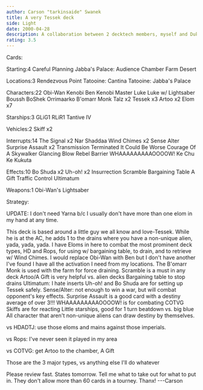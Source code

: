 ```yaml
---
author: Carson "tarkinsaide" Swanek
title: A very Tessek deck
side: Light
date: 2000-04-28
description: A collaboration between 2 decktech members, myself and Duke Devil.  A non-unique alien deck.
rating: 3.5
---
```

Cards: 

Starting:4
Careful Planning
Jabba's Palace: Audience Chamber
Farm
Desert

Locations:3
Rendezvous Point
Tatooine: Cantina
Tatooine: Jabba's Palace

Characters:22
Obi-Wan Kenobi
Ben Kenobi
Master Luke
Luke w/ Lightsaber
Boussh
BoShek
Orrimaarko
B'omarr Monk
Talz x2
Tessek x3
Artoo x2
Elom x7

Starships:3
GLiG1
RLiR1
Tantive IV

Vehicles:2
Skiff x2

Interrupts:14
The Signal x2
Nar Shaddaa Wind Chimes x2
Sense
Alter
Surprise Assault x2
Transmission Terminated
It Could Be Worse
Courage Of A Skywalker
Glancing Blow
Rebel Barrier
WHAAAAAAAAAOOOOW!
Ke Chu Ke Kukuta

Effects:10
Bo Shuda x2
Uh-oh! x2
Insurrection
Scramble
Bargaining Table
A Gift
Traffic Control
Ultimatum

Weapons:1
Obi-Wan's Lightsaber


Strategy: 

UPDATE: I don't need Yarna b/c I usually don't have more than one elom in my hand at any time.

This deck is based around a little guy we all know and love-Tessek.  While he is at the AC, he adds 1 to the drains where you have a non-unique alien, yada, yada, yada.
I have Eloms in here to combat the most prominent deck types, HD and Rops, for using w/ bargaining table, to drain, and to retrieve w/ Wind Chimes.
I would replace Obi-Wan with Ben but I don't have another
I've found I have all the activation I need from my locations.
The B'omarr Monk is used with the farm for force draining.
Scramble is a must in any deck
Artoo/A Gift is very helpful vs. alien decks
Bargaining table to stop drains
Ultimatum: I hate inserts
Uh-oh! and Bo Shuda are for setting up Tessek safely.
Sense/Alter: not enough to win a war, but will combat opponent's key effects.
Surprise Assault is a good card with a destiny average of over 3!!!
WHAAAAAAAAAOOOOW! is for combating COTVG
Skiffs are for reacting
Little starships, good for 1 turn beatdown vs. big blue
All character that aren't non-unique aliens can draw destiny by themselves.

vs HDADTJ:  use those eloms and mains against those imperials.

vs Rops:  I've never seen it played in my area

vs COTVG: get Artoo to the chamber, A Gift

Those are the 3 major types, vs anything else I'll do whatever

Please review fast.  States tomorrow.
Tell me what to take out for what to put in.  They don't allow more than 60 cards in a tourney.
Thanx!
---Carson  